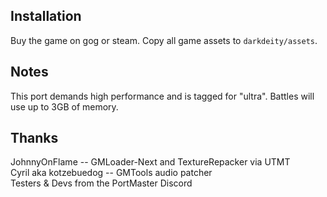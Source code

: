 ## Installation
Buy the game on gog or steam. Copy all game assets to `darkdeity/assets`.

## Notes
This port demands high performance and is tagged for "ultra". Battles will use up to 3GB of memory.

## Thanks 
JohnnyOnFlame -- GMLoader-Next and TextureRepacker via UTMT  
Cyril aka kotzebuedog -- GMTools audio patcher  
Testers & Devs from the PortMaster Discord